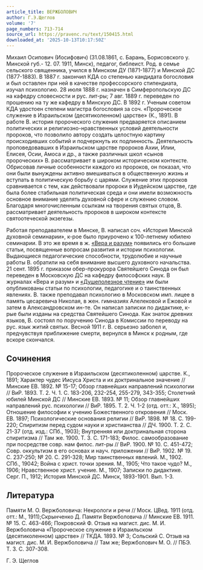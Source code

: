 ```yaml
---
article_title: ВЕРЖБОЛОВИЧ
author: Г.Э.Щеглов
volume: '7'
page_numbers: 713-714
source_url: https://pravenc.ru/text/150415.html
downloaded_at: '2025-10-13T10:17:50Z'
---
```


Михаил Осипович (Иосифович) (31.08.1861, с. Барань, Борисовского у. Минской губ.- 12. 07. 1911, Минск), педагог, библеист. Род. в семье сельского священника, учился в Минском ДУ (1871-1877) и Минской ДС (1877-1883). В 1887 г. закончил КДА со степенью кандидата богословия и был оставлен при ней в качестве профессорского стипендиата, изучал психологию. 28 июля 1888 г. назначен в Симферопольскую ДС на кафедру словесности и рус. лит-ры; 7 авг. 1889 г. переведен по прошению на ту же кафедру в Минскую ДС. В 1892 г. Ученым советом КДА удостоен степени магистра богословия за соч. «Пророческое служение в Израильском (десятиколенном) царстве» (К., 1891). В работе В. история пророческого служения предваряется описанием политических и религиозно-нравственных условий деятельности пророков, что позволило автору создать целостную картину происходивших событий и подчеркнуть их подлинность. Деятельность проповедовавших в Израильском царстве пророков Ахии, Илии, Елисея, Осии, Амоса и др., а также различных школ «сынов пророческих» В. рассматривает в широком историческом контексте. Обрисовав личные особенности каждого из пророков, он показал, что они были вынуждены активно вмешиваться в общественную жизнь и вступать в политическую борьбу с царями. Служение этих пророков сравнивается с тем, как действовали пророки в Иудейском царстве, где была более стабильная политическая среда и они имели возможность основное внимание уделять духовной сфере и служению словом. Благодаря многочисленным ссылкам на творения святых отцов, В. рассматривает деятельность пророков в широком контексте святоотеческой экзегезы.

Работая преподавателем в Минске, В. написал соч. «История Минской духовной семинарии», к-рое было приурочено к 100-летнему юбилею семинарии. В это же время в ж. [«Вера и разум»](<https://pravenc.ru/text/ Вера и разум .html>) появились его большие статьи, посвященные вопросам развития и истории психологии. Выдающиеся педагогические способности, трудолюбие и научные работы В. обратили на себя внимание высшего духовного начальства. 21 сент. 1895 г. приказом обер-прокурора Святейшего Синода он был переведен в Московскую ДС на кафедру философских наук. В журналах «Вера и разум» и [«Душеполезное чтение»](<https://pravenc.ru/text/ Душеполезное чтение .html>) им были опубликованы статьи по психологии, педагогике и о таинственных явлениях. В. также преподавал психологию в Московском имп. лицее в память цесаревича Николая, в жен. гимназиях Алелековой и Ежовой и затем в Александровском ин-те. Он написал записки по дидактике, к-рые были изданы на средства Святейшего Синода. Как знаток древних языков, В. состоял по поручению Синода в Комиссии по переводу на рус. язык житий святых. Весной 1911 г. В. серьезно заболел и, предчувствуя приближение смерти, вернулся в Минск к родным, где вскоре скончался.

## Сочинения

Пророческое служение в Израильском (десятиколенном) царстве. К., 1891; Характер чудес Иисуса Христа и их доктринальное значение // Минские ЕВ. 1892. № 15-17; Обзор главнейших направлений психологии // ВиР. 1893. Т. 2. Ч. 1. С. 183-206, 232-254, 255-279, 343-355; Столетний юбилей Минской ДС // Минские ЕВ. 1893. № 11; Обзор главнейших направлений рус. психологии // ВиР. 1895. Т. 2. Ч. 1-2 (отд. отт.: Х., 1895); Отношение философии к учению Божественного откровения // Моск. ЕВ. 1897; Психологические основания религии // ВиР. 1898. № 18. С. 199-220; Спиритизм перед судом науки и христианства // ДЧ. 1900. Т. 2. С. 21-37 (отд. изд.: СПб., 1903); Внутренняя или доктринальная сторона спиритизма // Там же. 1900. Т. 3. С. 171-183; Филос. самообразование при посредстве совр. нам филос. лит-ры // ВиР. 1900. № 10. С. 451-472; Совр. оккультизм в его основах и науч. приложении // ВиР. 1902. № 19. С. 237-250; № 20. С. 291-328; Мир таинственных явлений. М., 1902. СПб., 19042; Война с христ. точки зрения. М., 1905; Что такое чудо? М., 1906; Нравственное христ. учение. М., 1907; Записки по дидактике. Серг. П., 1912; История Минской ДС. Минск, 1893-1901. Вып. 1-3.

## Литература

Памяти М. О. Вержболовича: Некрологи и речи // Моск. ЦВед. 1911 (отд. отт.: М., 1911);Скрынченко Д. Памяти Вержболовича // Минские ЕВ. 1911. № 15. С. 463-466; Покровский Ф. Отзыв на магист. дис. М. И. Вержболовича «Пророческое служение в Израильском (десятиколенном) царстве» // ТКДА. 1893. № 3; Сольский С. Отзыв на магист. дис. М. И. Вержболовича // Там же; Вержболович М. О. // ПБЭ. Т. 3. С. 307-308.

Г. Э. Щеглов
